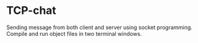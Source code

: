 # TCP-chat
Sending message from both client and server using socket programming. Compile and run object files in two terminal windows.

